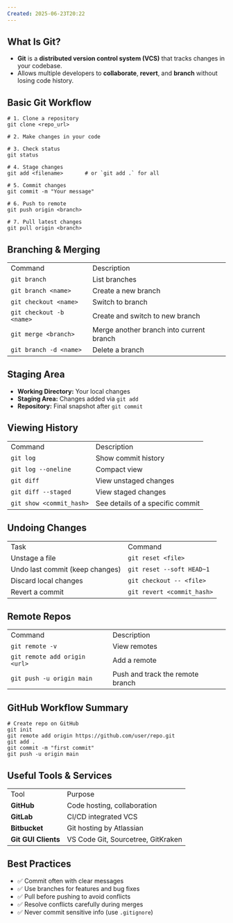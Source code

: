 ```yaml
---
Created: 2025-06-23T20:22
---
```

## What Is Git?

- **Git** is a **distributed version control system (VCS)** that tracks changes in your codebase.
- Allows multiple developers to **collaborate**, **revert**, and **branch** without losing code history.

  

## Basic Git Workflow

```Shell
# 1. Clone a repository
git clone <repo_url>

# 2. Make changes in your code

# 3. Check status
git status

# 4. Stage changes
git add <filename>       # or `git add .` for all

# 5. Commit changes
git commit -m "Your message"

# 6. Push to remote
git push origin <branch>

# 7. Pull latest changes
git pull origin <branch>
```

  

## Branching & Merging

|   |   |
|---|---|
|Command|Description|
|`git branch`|List branches|
|`git branch <name>`|Create a new branch|
|`git checkout <name>`|Switch to branch|
|`git checkout -b <name>`|Create and switch to new branch|
|`git merge <branch>`|Merge another branch into current branch|
|`git branch -d <name>`|Delete a branch|

  

## Staging Area

- **Working Directory:** Your local changes
- **Staging Area:** Changes added via `git add`
- **Repository:** Final snapshot after `git commit`

  

## Viewing History

|   |   |
|---|---|
|Command|Description|
|`git log`|Show commit history|
|`git log --oneline`|Compact view|
|`git diff`|View unstaged changes|
|`git diff --staged`|View staged changes|
|`git show <commit_hash>`|See details of a specific commit|

  

## Undoing Changes

|   |   |
|---|---|
|Task|Command|
|Unstage a file|`git reset <file>`|
|Undo last commit (keep changes)|`git reset --soft HEAD~1`|
|Discard local changes|`git checkout -- <file>`|
|Revert a commit|`git revert <commit_hash>`|

  

## Remote Repos

|   |   |
|---|---|
|Command|Description|
|`git remote -v`|View remotes|
|`git remote add origin <url>`|Add a remote|
|`git push -u origin main`|Push and track the remote branch|

  

## GitHub Workflow Summary

```Shell
# Create repo on GitHub
git init
git remote add origin https://github.com/user/repo.git
git add .
git commit -m "first commit"
git push -u origin main
```

  

## Useful Tools & Services

|   |   |
|---|---|
|Tool|Purpose|
|**GitHub**|Code hosting, collaboration|
|**GitLab**|CI/CD integrated VCS|
|**Bitbucket**|Git hosting by Atlassian|
|**Git GUI Clients**|VS Code Git, Sourcetree, GitKraken|

  

## Best Practices

- ✅ Commit often with clear messages
- ✅ Use branches for features and bug fixes
- ✅ Pull before pushing to avoid conflicts
- ✅ Resolve conflicts carefully during merges
- ✅ Never commit sensitive info (use `.gitignore`)